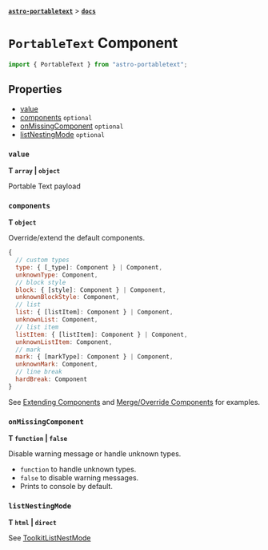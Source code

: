 [**`astro-portabletext`**](../README.md) > [**`docs`**](./README.md)

# `PortableText` Component

```ts
import { PortableText } from "astro-portabletext";
```

## Properties

- [value](#value)
- [components](#components) `optional`
- [onMissingComponent](#onmissingcomponent) `optional`
- [listNestingMode](#listnestingmode) `optional`

### `value`

**T `array` | `object`**

Portable Text payload

### `components`

**T `object`**

Override/extend the default components.

```js
{
  // custom types
  type: { [_type]: Component } | Component,
  unknownType: Component,
  // block style
  block: { [style]: Component } | Component,
  unknownBlockStyle: Component,
  // list
  list: { [listItem]: Component } | Component,
  unknownList: Component,
  // list item
  listItem: { [listItem]: Component } | Component,
  unknownListItem: Component,
  // mark
  mark: { [markType]: Component } | Component,
  unknownMark: Component,
  // line break
  hardBreak: Component
}
```

See [Extending Components](./extending-components.md) and [Merge/Override Components](./merge-override-components.md) for examples.

### `onMissingComponent`

**T `function` | `false`**

Disable warning message or handle unknown types.

- `function` to handle unknown types.
- `false` to disable warning messages.
- Prints to console by default.

### `listNestingMode`

**T `html` | `direct`**

See [ToolkitListNestMode](https://portabletext.github.io/toolkit/modules.html#ToolkitListNestMode)
